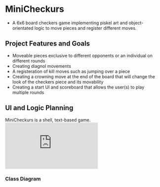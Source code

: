 # MiniCheckurs
* A 6x6 board checkers game implementing piskel art and object-orientated logic to move pieces and register different moves.
## Project Features and Goals
* Moveable pieces exclusive to different opponents or an individual on different rounds
* Creating diagnol movements
* A registeration of kill moves such as jumping over a piece
* Creating a crowning move at the end of the board that will change the look of the checkers piece and its movability
* Creating a start UI and scoreboard that allows the user(s) to play multiple rounds
## UI and Logic Planning
MiniCheckurs is a shell, text-based game.
![CheckerBoard](https://github.com/TymonNitecki/MiniCheckurs/blob/main/images/CheckerBoard.txt?raw=true)



### Class Diagram
